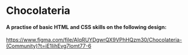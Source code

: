 # Chocolateria


#### A practise of basic HTML and CSS skills on the following design: 
https://www.figma.com/file/AIqRUYDgwrQX9VPhHQzm30/Chocolateria-(Community)?t=iE1IihEvg7lomt77-6
